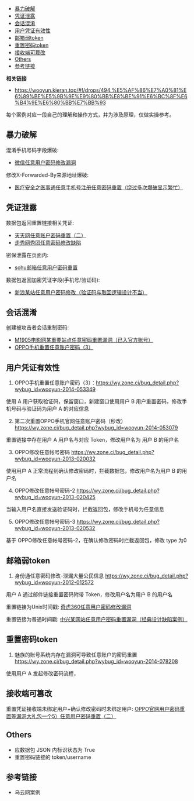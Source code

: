 - [暴力破解](#暴力破解)
- [凭证泄露](#凭证泄露)
- [会话混淆](#会话混淆)
- [用户凭证有效性](#用户凭证有效性)
- [邮箱弱token](#邮箱弱token)
- [重置密码token](#重置密码token)
- [接收端可篡改](#接收端可篡改)
- [Others](#others)
- [参考链接](#参考链接)

**相关链接**

- https://wooyun.kieran.top/#!/drops/494.%E5%AF%86%E7%A0%81%E6%89%BE%E5%9B%9E%E9%80%BB%E8%BE%91%E6%BC%8F%E6%B4%9E%E6%80%BB%E7%BB%93

每个案例对应一段自己的理解和操作方式，并为涉及原理，仅做实操参考。

## 暴力破解

混淆手机号码字段爆破:

- [微信任意用户密码修改漏洞](https://wy.zone.ci/bug_detail.php?wybug_id=wooyun-2012-011720)

修改X-Forwarded-By来源地址爆破:

- [医疗安全之医事通任意手机号注册任意密码重置（绕过多次爆破显示繁忙） ](https://wy.zone.ci/bug_detail.php?wybug_id=wooyun-2016-0216112)

## 凭证泄露

数据包返回重置链接相关凭证:

- [天天网任意账户密码重置（二）](https://wy.zone.ci/bug_detail.php?wybug_id=wooyun-2014-058210)
- [走秀网秀团任意密码修改缺陷](https://wy.zone.ci/bug_detail.php?wybug_id=wooyun-2012-05630)

密保泄露在页面内:

- [sohu邮箱任意用户密码重置
  ](https://wy.zone.ci/bug_detail.php?wybug_id=wooyun-2012-04728)

数据包返回加密凭证字段(手机号/验证码):
- [新浪某站任意用户密码修改（验证码与取回逻辑设计不当）](https://wy.zone.ci/bug_detail.php?wybug_id=wooyun-2014-085124)

## 会话混淆

创建被攻击者会话重制密码:

- [M1905电影网某重要站点任意密码重置漏洞（已入官方账号） ](https://wy.zone.ci/bug_detail.php?wybug_id=wooyun-2016-0225958)
- [OPPO手机重置任意账户密码（3）](https://wy.zone.ci/bug_detail.php?wybug_id=wooyun-2014-053349)

## 用户凭证有效性

1. OPPO手机重置任意账户密码（3）：https://wy.zone.ci/bug_detail.php?wybug_id=wooyun-2014-053349

使用 A 用户获取验证码，保留窗口，新建窗口使用用户 B 用户重置密码，修改手机号码与验证码为用户 A 的对应信息

2. 第二次重置OPPO手机官网任意账户密码（秒改）https://wy.zone.ci/bug_detail.php?wybug_id=wooyun-2014-053079

重置链接中存在用户 A 用户名与对应 Token，修改用户名为 用户 B 的用户名

3. OPPO修改任意帐号密码 https://wy.zone.ci/bug_detail.php?wybug_id=wooyun-2013-020032

使用用户 A 正常流程到确认修改密码时，拦截数据包，修改用户名为用户 B 的用户名

4. OPPO修改任意帐号密码-2 https://wy.zone.ci/bug_detail.php?wybug_id=wooyun-2013-020425

当输入用户名直接发送验证码时，拦截返回包，修改手机号为任意信息

5. OPPO修改任意帐号密码-3 https://wy.zone.ci/bug_detail.php?wybug_id=wooyun-2013-020532

基于 OPPO修改任意帐号密码-2，在确认修改密码时拦截返回包，修改 type 为0

## 邮箱弱token

1. 身份通任意密码修改-泄漏大量公民信息 https://wy.zone.ci/bug_detail.php?wybug_id=wooyun-2012-012572

用户 A 通过邮件链接重置密码附带 Token，修改用户名为用户 B 的用户名

重置链接为Unix时间戳: [奇虎360任意用户密码修改漏洞](https://wy.zone.ci/bug_detail.php?wybug_id=wooyun-2012-08333)

重置链接为普通时间戳: [中兴某网站任意用户密码重置漏洞（经典设计缺陷案例）](https://wy.zone.ci/bug_detail.php?wybug_id=wooyun-2015-090226)

## 重置密码token

1. 魅族的账号系统内存在漏洞可导致任意账户的密码重置 https://wy.zone.ci/bug_detail.php?wybug_id=wooyun-2014-078208

使用用户 A 发起修改密码流程，

## 接收端可篡改

重置凭证接收端未绑定用户+确认修改密码时未绑定用户: [OPPO官网用户密码重置等漏洞大礼包一个5）任意用户密码重置（二）](https://wy.zone.ci/bug_detail.php?wybug_id=wooyun-2013-019649)

## Others

- 应数据包 JSON 内标识状态为 True
- 重置密码链接的 token/username

## 参考链接

- 乌云网案例
